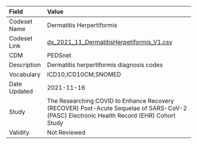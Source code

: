|Field        |Value                                                                                                                                    |
|:------------|:----------------------------------------------------------------------------------------------------------------------------------------|
|Codeset Name |Dermatitis Herpertiformis                                                                                                                |
|Codeset Link |[dx_2021_11_DermatitisHerpetiformis_V1.csv](https://github.com/PEDSnet/Variable-Dictionary/blob/main/conditions/dx_2021_11_DermatitisHerpetiformis_V1.csv)|
|CDM          |PEDSnet                                                                                                                                  |
|Description  |Dermatitis herpertiformis diagnosis codes                                                                                                |
|Vocabulary   |ICD10,ICD10CM,SNOMED                                                                                                                     |
|Date Updated |2021-11-16                                                                                                                               |
|Study        |The Researching COVID to Enhance Recovery (RECOVER) Post-Acute Sequelae of SARS-CoV-2 (PASC) Electronic Health Record (EHR) Cohort Study |
|Validity     |Not Reviewed                                                                                                                             |
